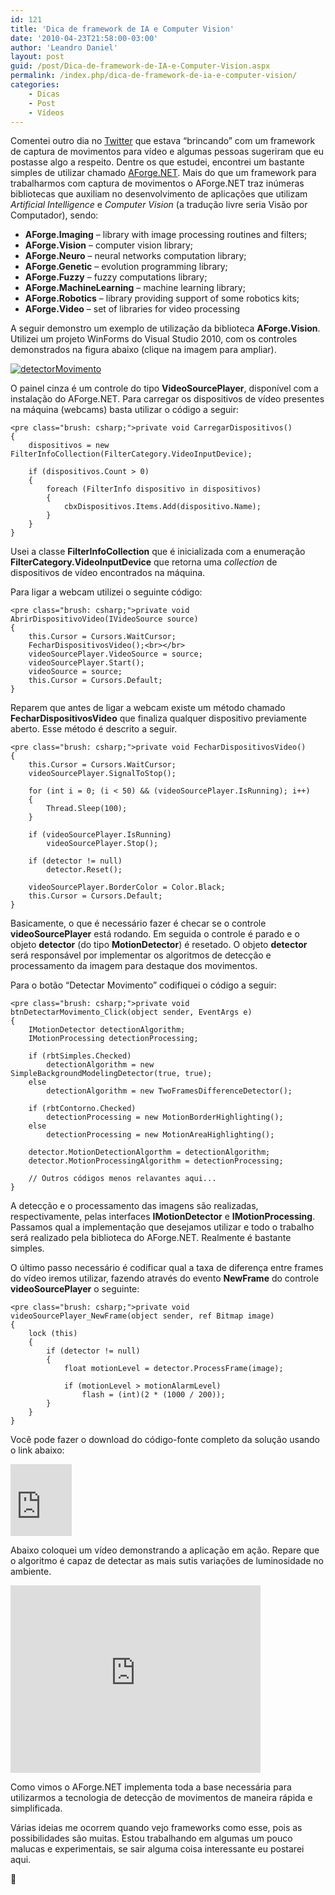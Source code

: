 ```yaml
---
id: 121
title: 'Dica de framework de IA e Computer Vision'
date: '2010-04-23T21:58:00-03:00'
author: 'Leandro Daniel'
layout: post
guid: /post/Dica-de-framework-de-IA-e-Computer-Vision.aspx
permalink: /index.php/dica-de-framework-de-ia-e-computer-vision/
categories:
    - Dicas
    - Post
    - Vídeos
---
```


Comentei outro dia no [Twitter](http://twitter.com/leandronet) que estava “brincando” com um framework de captura de movimentos para vídeo e algumas pessoas sugeriram que eu postasse algo a respeito. Dentre os que estudei, encontrei um bastante simples de utilizar chamado [AForge.NET](http://code.google.com/p/aforge/). Mais do que um framework para trabalharmos com captura de movimentos o AForge.NET traz inúmeras bibliotecas que auxiliam no desenvolvimento de aplicações que utilizam *Artificial Intelligence* e *Computer Vision* (a tradução livre seria Visão por Computador), sendo:

- **AForge.Imaging** – library with image processing routines and filters;
- **AForge.Vision** – computer vision library;
- **AForge.Neuro** – neural networks computation library;
- **AForge.Genetic** – evolution programming library;
- **AForge.Fuzzy** – fuzzy computations library;
- **AForge.MachineLearning** – machine learning library;
- **AForge.Robotics** – library providing support of some robotics kits;
- **AForge.Video** – set of libraries for video processing

A seguir demonstro um exemplo de utilização da biblioteca **AForge.Vision**. Utilizei um projeto WinForms do Visual Studio 2010, com os controles demonstrados na figura abaixo (clique na imagem para ampliar).

[![detectorMovimento](http://leandrodaniel.com/pics/detectorMovimento_thumb.jpg "detectorMovimento")](http://leandrodaniel.com/pics/detectorMovimento.jpg)

O painel cinza é um controle do tipo **VideoSourcePlayer**, disponível com a instalação do AForge.NET. Para carregar os dispositivos de vídeo presentes na máquina (webcams) basta utilizar o código a seguir:

```
<pre class="brush: csharp;">private void CarregarDispositivos()
{
    dispositivos = new FilterInfoCollection(FilterCategory.VideoInputDevice);

    if (dispositivos.Count > 0)
    {
        foreach (FilterInfo dispositivo in dispositivos)
        {
            cbxDispositivos.Items.Add(dispositivo.Name);
        }
    }
}
```

   
Usei a classe **FilterInfoCollection** que é inicializada com a enumeração **FilterCategory.VideoInputDevice** que retorna uma *collection* de dispositivos de vídeo encontrados na máquina.

Para ligar a webcam utilizei o seguinte código:

```
<pre class="brush: csharp;">private void AbrirDispositivoVideo(IVideoSource source)
{
    this.Cursor = Cursors.WaitCursor;            
    FecharDispositivosVideo();<br></br>
    videoSourcePlayer.VideoSource = source;
    videoSourcePlayer.Start();
    videoSource = source;
    this.Cursor = Cursors.Default;
}
```

Reparem que antes de ligar a webcam existe um método chamado **FecharDispositivosVideo** que finaliza qualquer dispositivo previamente aberto. Esse método é descrito a seguir.

```
<pre class="brush: csharp;">private void FecharDispositivosVideo()
{
    this.Cursor = Cursors.WaitCursor;
    videoSourcePlayer.SignalToStop();

    for (int i = 0; (i < 50) && (videoSourcePlayer.IsRunning); i++)
    {
        Thread.Sleep(100);
    }

    if (videoSourcePlayer.IsRunning)
        videoSourcePlayer.Stop();

    if (detector != null)
        detector.Reset();

    videoSourcePlayer.BorderColor = Color.Black;
    this.Cursor = Cursors.Default;
}
```

Basicamente, o que é necessário fazer é checar se o controle **videoSourcePlayer** está rodando. Em seguida o controle é parado e o objeto **detector** (do tipo **MotionDetector**) é resetado. O objeto **detector** será responsável por implementar os algoritmos de detecção e processamento da imagem para destaque dos movimentos.

Para o botão “Detectar Movimento” codifiquei o código a seguir:

```
<pre class="brush: csharp;">private void btnDetectarMovimento_Click(object sender, EventArgs e)
{
    IMotionDetector detectionAlgorithm;            
    IMotionProcessing detectionProcessing;

    if (rbtSimples.Checked)
        detectionAlgorithm = new SimpleBackgroundModelingDetector(true, true);
    else
        detectionAlgorithm = new TwoFramesDifferenceDetector();

    if (rbtContorno.Checked)
        detectionProcessing = new MotionBorderHighlighting();
    else                
        detectionProcessing = new MotionAreaHighlighting();
    
    detector.MotionDetectionAlgorthm = detectionAlgorithm;
    detector.MotionProcessingAlgorithm = detectionProcessing;

    // Outros códigos menos relavantes aqui...
}
```

A detecção e o processamento das imagens são realizadas, respectivamente, pelas interfaces **IMotionDetector** e **IMotionProcessing**. Passamos qual a implementação que desejamos utilizar e todo o trabalho será realizado pela biblioteca do AForge.NET. Realmente é bastante simples.

O último passo necessário é codificar qual a taxa de diferença entre frames do vídeo iremos utilizar, fazendo através do evento **NewFrame** do controle **videoSourcePlayer** o seguinte:

```
<pre class="brush: csharp;">private void videoSourcePlayer_NewFrame(object sender, ref Bitmap image)
{
    lock (this)
    {
        if (detector != null)
        {
            float motionLevel = detector.ProcessFrame(image);

            if (motionLevel > motionAlarmLevel)
                flash = (int)(2 * (1000 / 200));
        }
    }
}
```

Você pode fazer o download do código-fonte completo da solução usando o link abaixo:

<iframe frameborder="0" marginheight="0" marginwidth="0" scrolling="no" src="http://cid-682bb4abc622d264.skydrive.live.com/embedicon.aspx/.Public/DetectorMovimento.zip" style="padding-bottom: 0px; background-color: #fcfcfc; padding-left: 0px; width: 98px; padding-right: 0px; height: 115px; padding-top: 0px" title="Preview"></iframe>

   
Abaixo coloquei um vídeo demonstrando a aplicação em ação. Repare que o algoritmo é capaz de detectar as mais sutis variações de luminosidade no ambiente.

<object height="300" width="400"><param name="allowfullscreen" value="true"></param><param name="allowscriptaccess" value="always"></param><param name="movie" value="http://vimeo.com/moogaloop.swf?clip_id=11173153&server=vimeo.com&show_title=1&show_byline=1&show_portrait=0&color=&fullscreen=1"></param><embed allowfullscreen="true" allowscriptaccess="always" height="300" src="http://vimeo.com/moogaloop.swf?clip_id=11173153&server=vimeo.com&show_title=1&show_byline=1&show_portrait=0&color=&fullscreen=1" type="application/x-shockwave-flash" width="400"></embed></object>

Como vimos o AForge.NET implementa toda a base necessária para utilizarmos a tecnologia de detecção de movimentos de maneira rápida e simplificada.

Várias ideias me ocorrem quando vejo frameworks como esse, pois as possibilidades são muitas. Estou trabalhando em algumas um pouco malucas e experimentais, se sair alguma coisa interessante eu postarei aqui.

🙂
